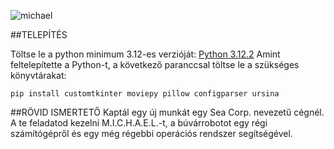 ![michael](https://github.com/PITRv1/ScubaBot/assets/159771306/1cae5473-d150-4c05-9bd2-a19618c527dc)


##TELEPÍTÉS

Töltse le a python minimum 3.12-es verzióját: [Python 3.12.2](https://www.python.org/ftp/python/3.12.2/python-3.12.2-amd64.exe)
Amint feltelepítette a Python-t, a következő paranccsal töltse le a szükséges könyvtárakat:
```
pip install customtkinter moviepy pillow configparser ursina
```

##RÖVID ISMERTETŐ
Kaptál egy új munkát egy Sea Corp. nevezetű cégnél. A te feladatod kezelni M.I.C.H.A.E.L.-t, a búvárrobotot egy régi számítógépről és egy még régebbi operációs rendszer segítségével.


